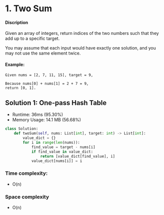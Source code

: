 # 1. Two Sum 

#### Discription

Given an array of integers, return indices of the two numbers such that they add up to a specific target.

You may assume that each input would have exactly one solution, and you may not use the same element twice.

#### Example:

```
Given nums = [2, 7, 11, 15], target = 9,

Because nums[0] + nums[1] = 2 + 7 = 9,
return [0, 1].
```

## Solution 1: One-pass Hash Table

- Runtime: 36ms (95.30%)
- Memory Usage: 14.1 MB (56.68%)

```python
class Solution:
    def twoSum(self, nums: List[int], target: int) -> List[int]:
        value_dict = {}
        for i in range(len(nums)):
            find_value = target - nums[i]
            if find_value in value_dict:
                return [value_dict[find_value], i]
            value_dict[nums[i]] = i
```

### Time complexity: 

- O(n)

### Space complexity

- O(n)
